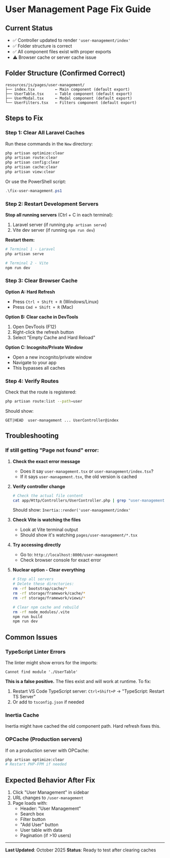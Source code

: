 # User Management Page Fix Guide

## Current Status
- ✅ Controller updated to render `'user-management/index'`
- ✅ Folder structure is correct
- ✅ All component files exist with proper exports
- ⚠️ Browser cache or server cache issue

## Folder Structure (Confirmed Correct)
```
resources/js/pages/user-management/
├── index.tsx         ← Main component (default export)
├── UserTable.tsx     ← Table component (default export)  
├── UserModal.tsx     ← Modal component (default export)
└── UserFilters.tsx   ← Filters component (default export)
```

## Steps to Fix

### Step 1: Clear All Laravel Caches
Run these commands in the `New` directory:

```bash
php artisan optimize:clear
php artisan route:clear
php artisan config:clear  
php artisan cache:clear
php artisan view:clear
```

Or use the PowerShell script:
```powershell
.\fix-user-management.ps1
```

### Step 2: Restart Development Servers

**Stop all running servers** (Ctrl + C in each terminal):
1. Laravel server (if running `php artisan serve`)
2. Vite dev server (if running `npm run dev`)

**Restart them:**
```bash
# Terminal 1 - Laravel
php artisan serve

# Terminal 2 - Vite  
npm run dev
```

### Step 3: Clear Browser Cache

**Option A: Hard Refresh**
- Press `Ctrl + Shift + R` (Windows/Linux)
- Press `Cmd + Shift + R` (Mac)

**Option B: Clear cache in DevTools**
1. Open DevTools (F12)
2. Right-click the refresh button
3. Select "Empty Cache and Hard Reload"

**Option C: Incognito/Private Window**
- Open a new incognito/private window
- Navigate to your app
- This bypasses all caches

### Step 4: Verify Routes
Check that the route is registered:
```bash
php artisan route:list --path=user
```

Should show:
```
GET|HEAD  user-management ... UserController@index
```

## Troubleshooting

### If still getting "Page not found" error:

1. **Check the exact error message**
   - Does it say `user-management.tsx` or `user-management/index.tsx`?
   - If it says `user-management.tsx`, the old version is cached

2. **Verify controller change**
   ```bash
   # Check the actual file content
   cat app/Http/Controllers/UserController.php | grep "user-management"
   ```
   Should show: `Inertia::render('user-management/index'`

3. **Check Vite is watching the files**
   - Look at Vite terminal output
   - Should show it's watching `pages/user-management/*.tsx`

4. **Try accessing directly**
   - Go to: `http://localhost:8000/user-management`
   - Check browser console for exact error

5. **Nuclear option - Clear everything**
   ```bash
   # Stop all servers
   # Delete these directories:
   rm -rf bootstrap/cache/*
   rm -rf storage/framework/cache/*
   rm -rf storage/framework/views/*
   
   # Clear npm cache and rebuild
   rm -rf node_modules/.vite
   npm run build
   npm run dev
   ```

## Common Issues

### TypeScript Linter Errors
The linter might show errors for the imports:
```
Cannot find module './UserTable'
```

**This is a false positive.** The files exist and will work at runtime. To fix:
1. Restart VS Code TypeScript server: `Ctrl+Shift+P` → "TypeScript: Restart TS Server"
2. Or add to `tsconfig.json` if needed

### Inertia Cache
Inertia might have cached the old component path. Hard refresh fixes this.

### OPCache (Production servers)
If on a production server with OPCache:
```bash
php artisan optimize:clear
# Restart PHP-FPM if needed
```

## Expected Behavior After Fix

1. Click "User Management" in sidebar
2. URL changes to `/user-management`
3. Page loads with:
   - Header: "User Management"
   - Search box
   - Filter button
   - "Add User" button
   - User table with data
   - Pagination (if >10 users)

---

**Last Updated**: October 2025
**Status**: Ready to test after clearing caches

